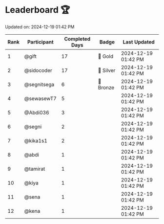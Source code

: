 # Leaderboard 🏆

Updated on: 2024-12-19 01:42 PM

| Rank | Participant       | Completed Days | Badge      | Last Updated         |
|------|-------------------|----------------|------------|----------------------|
| 1    | @gift             | 17             | 🏅 Gold     | 2024-12-19 01:42 PM |
| 2    | @sidocoder        | 17             | 🥈 Silver   | 2024-12-19 01:42 PM |
| 3    | @segnitsega       | 6              | 🥉 Bronze   | 2024-12-19 01:42 PM |
| 4    | @sewasewT7        | 5              |            | 2024-12-19 01:42 PM |
| 5    | @Abdi036          | 3              |            | 2024-12-19 01:42 PM |
| 6    | @segni            | 2              |            | 2024-12-19 01:42 PM |
| 7    | @kika1s1          | 2              |            | 2024-12-19 01:42 PM |
| 8    | @abdi             | 1              |            | 2024-12-19 01:42 PM |
| 9    | @tamirat          | 1              |            | 2024-12-19 01:42 PM |
| 10   | @kiya             | 1              |            | 2024-12-19 01:42 PM |
| 11   | @sena             | 1              |            | 2024-12-19 01:42 PM |
| 12   | @kena             | 1              |            | 2024-12-19 01:42 PM |
